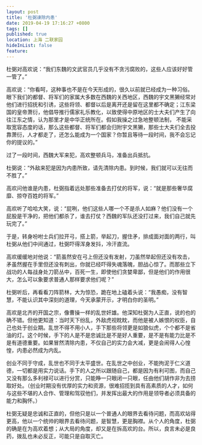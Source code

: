 ```yaml
---
layout: post
title: '杜弼谏除内患'
date: 2019-04-19 17:16:27 +0800
tags: []
published: true
location: 上海 二联家园
hideInList: false
feature: 
---
```


杜弼对高欢说：“我们东魏的文武官员几乎没有不贪污腐败的，这些人应该好好管一管了。”

高欢说：“你看呵，这种事也不是在今天形成的，很久以前就已经成为一种习俗。眼下我们的都督、将军们的家属大多数在西魏的关西地区，西魏的宇文黑獭经常对他们进行招抚和引诱，这些将领、都督以后是离开还是留在这里都不确定；江东梁国的皇帝萧衍，他倡导推行儒家礼乐教化，以致使得中原地区的士大夫们产生了向往江东之情，认为那里才是中华正统所在。假如我操之过急地整顿法制， 不能采取宽容态度的话，那么这些都督、将军们都会归附宇文黑獭，那些士大夫们全去投靠萧衍，人才都走了，还怎么能成为一个国家？你暂且等待一段时间，我不会忘记你的提议的。”

过了一段时间，西魏大军来犯，高欢整顿兵马，准备出兵抵抗。

杜弼说：“外敌来犯是因为内患所致，请先清除内患。到时候，我们就可以无往而不胜了。”

高欢问他谁是内患，杜弼指着远处那些准备去打仗的将军，说：“就是那些奢华腐靡、掠夺百姓的将军。”

高欢听了哈哈大笑，说：“屁咧，他们这些人哪一个不是杀人如麻？他们没有一个屁股是干净的，把他们都杀了，谁去打仗？西魏的军队还没打过来，我们自己就先玩完了。”

于是，转身吩咐士兵们拉开弓，搭上箭，举起刀，握住矛，排成面对面的两行，叫杜弼从他们中间通过，杜弼吓得浑身发抖，冷汗直流。

高欢缓缓地对他说：“箭虽然安在弓上但还没有发射，刀虽然举起但还没有攻击，矛虽然握在手里但还没有刺出，你就已经吓得失魂落魄，胆战心惊了。而那些立下战功的人每战身处刀箭丛中，百死一生，即使他们贪婪卑鄙，但是他们的作用很大，怎么可以象要求普通人那样要求他们呢？”

杜弼听后，再看看刀阵箭林，大为惊恐，跪在地上磕着头说：“我愚痴，没有智慧，不能认识其中深刻的道理，今天承蒙开示，才明白你的圣明。”

高欢是北齐的开国之宗，像曹操一样的乱世奸雄。他深知杜弼为人正直，说的也的确不错。但他更知道：当时天下纷乱，外敌虎视眈眈，而他是被人嫉恨的权臣，自己也处于创业期。乱世不得不用小人，手下那些将领更是如狼似虎，个个都不是省油的灯。这个时候，手下的人是不是忠诚比是不是好人重要，是不是有能力比是不是有道德重要。如果冒然清除内患，不仅自己的实力会大减，更是会闹得人心惶惶，内患必然成为内乱。

创业不同于守成，乱世也不同于太平盛世。在乱世之中创业，不能拘泥于仁义道德，一切都是用实力说话。手下的人之所以跟随自己，都是因为有利可图，而自己又没有那么多利禄可以进行分赏，只能睁一只眼闭一只眼，任由他们胡作非为去捞取好处。（创业时期没有优厚的实力和资源，很难招揽到具有高素质的人才，如何与这些不堪的人合作、管理和驾驭他们，并发挥出最大的作用是领导者必须具备的能力和胸怀。）

杜弼无疑是忠诚和正直的，但他只是以一个普通人的眼界去看待问题，而高欢站得更高，他以一个统帅的眼界去看待问题，是智慧，更是胸襟。从个人的角度，杜弼的确是在为高欢着想；从大局的角度，却又是在拆高欢的台。所以，良言未必是良药，拨乱也未必反正，可能只是自取灭亡。
